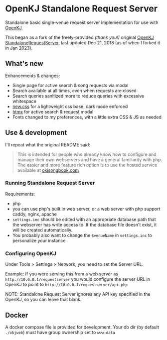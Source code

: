 # OpenKJ Standalone Request Server

Standalone basic single-venue request server implementation for use with [OpenKJ](https://openkj.org/).

This began as a fork of the freely-provided *(thank you!)* original [OpenKJ StandaloneRequestServer](https://github.com/OpenKJ/StandaloneRequestServer), last updated Dec 21, 2018 (as of when I forked it in Jan 2023).

## What's new

Enhancements & changes:

- Single page for active search & song requests via modal
- Search available at all times, even when requests are closed
- Search queries sanitized more to reduce queries with excessive whitespace
- [new.css](https://newcss.net/) for a lightweight css base, dark mode enforced
- [htmx](https://htmx.org/) for active search & request modal
- Fonts changed to my preferences, with a little extra CSS & JS as needed

## Use & development

I'll repeat what the original README said:

> This is intended for people who already know how to configure and manage their own webservers and have a general familiarity with php. The easier and more feature rich option is to use the hosted service available at [okjsongbook.com](https://okjsongbook.com)

### Running Standalone Request Server

Requirements:

- php
- you can use php's built in web server, or a web server with php support caddy, nginx, apache
- `settings.inc` should be edited with an appropriate database path that the webserver has write access to. If the database file doesn't exist, it will be created automatically.
- You probably also want to change the `$venueName` in `settings.inc` to personalize your instance

### Configuring OpenKJ

Under Tools > Settings > Network, you need to set the Server URL.

Example: If you were serving this from a web server as `http://10.0.0.1/requestserver` you would configure the server URL in OpenKJ to point to `http://10.0.0.1/requestserver/api.php`

NOTE: Standalone Request Server ignores any API key specified in the OpenKJ, so you can leave that blank.

## Docker

A docker compose file is provided for development. Your db dir (by default `./okjweb`) must have group ownership set to `www-data`
